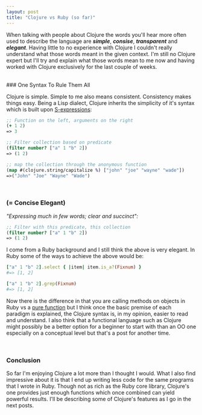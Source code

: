```yaml
---
layout: post
title: "Clojure vs Ruby (so far)"
---
```


When talking with people about Clojure the words you'll hear more often
used to describe the language are ***simple***, ***consise***,
***transparent*** and ***elegant***. Having little to no experience with
Clojure I couldn't really understand what those words meant in the given
context. I'm still no Clojure expert but I'll try and explain what those
words mean to me now and having worked with Clojure exclusively for the last
couple of weeks.

<br/>
### One Syntax To Rule Them All

Clojure is simple. Simple to me also means consistent. Consistency makes
things easy. Being a Lisp dialect, Clojure inherits the simplicity of it's
syntax which is built upon [S-expressions](https://en.wikipedia.org/wiki/S-expression):

```clojure
;; Function on the left, arguments on the right
(+ 1 2)
=> 3

;; Filter collection based on predicate
(filter number? ["a" 1 "b" 2])
=> (1 2)

;; map the collection through the anonymous function
(map #(clojure.string/capitalize %) ["john" "joe" "wayne" "wade"])
=>("John" "Joe" "Wayne" "Wade")
```
<br/>

### (= Concise Elegant)

*"Expressing much in few words; clear and succinct":*


```clojure
;; Filter with this predicate, this collection
(filter number? ["a" 1 "b" 2])
=> (1 2)
```
I come from a Ruby background and I still think the above is very
elegant. In Ruby some of the ways to achieve the above would be:

```ruby
["a" 1 "b" 2].select { |item| item.is_a?(Fixnum) }
#=> [1, 2]

["a" 1 "b" 2].grep(Fixnum)
#=> [1, 2]
```

Now there is the difference in that you are calling methods on objects
in Ruby vs a [pure function](https://en.wikipedia.org/wiki/Pure_function)
but I think once the basic premise of each paradigm is explained, the
Clojure syntax is, in my opinion, easier to read and understand. I also
think that a functional language such as Clojure might possibly be a
better option for a beginner to start with than an OO one especially on a
conceptual level but that's a post for another time.

<br/>

### Conclusion

So far I'm enjoying Clojure a lot more than I thought I would. What I
also find impressive about it is that I end up writing less code for
the same programs that I wrote in Ruby. Though not as rich as the Ruby
core library, Clojure's one provides just enough functions which once
combined can yield powerful results. I'll be describing some of
Clojure's features as I go in the next posts.

